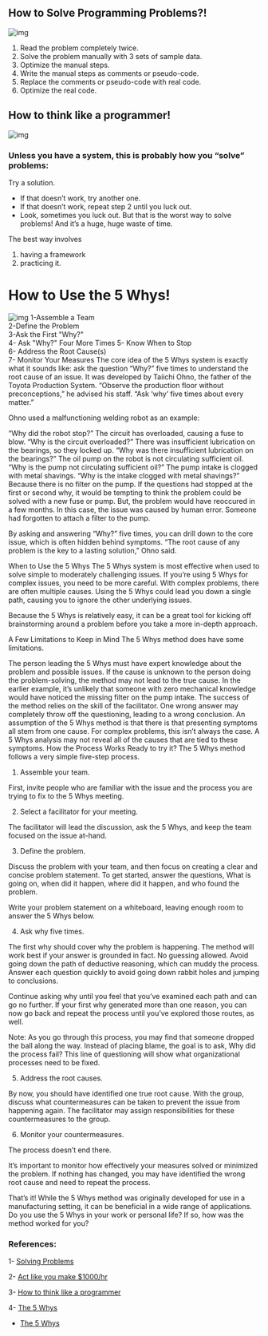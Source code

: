 ## How to Solve Programming Problems?!
![img](http://4.bp.blogspot.com/-41yTFjOvQ7s/T5c-xubS6bI/AAAAAAAAAA8/4pp1_ca_uQM/s1600/6steps+(ch7).gif)
1. Read the problem completely twice.
2. Solve the problem manually with 3 sets of sample data.
3. Optimize the manual steps.
4. Write the manual steps as comments or pseudo-code.
5. Replace the comments or pseudo-code with real code.
6. Optimize the real code.


## How to think like a programmer!
![img](https://slidetodoc.com/presentation_image/2372945eb599172fc81d0895c64ea1b7/image-6.jpg)
### Unless you have a system, this is probably how you “solve” problems:

Try a solution.
* If that doesn’t work, try another one.
* If that doesn’t work, repeat step 2 until you luck out.
* Look, sometimes you luck out. But that is the worst way to solve problems! And it’s a huge, huge waste of time.

The best way involves
1. having a framework 
2. practicing it.


# How to Use the 5 Whys!   
![img](https://expertprogrammanagement.com/wp-content/uploads/2019/05/The-5-Whys-Technique-1.png)
   1-Assemble a Team  
   2-Define the Problem  
   3-Ask the First "Why?"  
   4- Ask "Why?" Four More Times 
   5- Know When to Stop  
   6- Address the Root Cause(s)  
   7- Monitor Your Measures 
The core idea of the 5 Whys system is exactly what it sounds like: ask the question “Why?” five times to understand the root cause of an issue. It was developed by Taiichi Ohno, the father of the Toyota Production System.  “Observe the production floor without preconceptions,” he advised his staff. “Ask ‘why’ five times about every matter.”

Ohno used a malfunctioning welding robot as an example:

“Why did the robot stop?”
The circuit has overloaded, causing a fuse to blow.
“Why is the circuit overloaded?”
There was insufficient lubrication on the bearings, so they locked up.
“Why was there insufficient lubrication on the bearings?”
The oil pump on the robot is not circulating sufficient oil.
“Why is the pump not circulating sufficient oil?”
The pump intake is clogged with metal shavings.
“Why is the intake clogged with metal shavings?”
Because there is no filter on the pump.
If the questions had stopped at the first or second why, it would be tempting to think the problem could be solved with a new fuse or pump. But, the problem would have reoccured in a few months. In this case, the issue was caused by human error. Someone had forgotten to attach a filter to the pump.

By asking and answering “Why?” five times, you can drill down to the core issue, which is often hidden behind symptoms. “The root cause of any problem is the key to a lasting solution,” Ohno said.

When to Use the 5 Whys
The 5 Whys system is most effective when used to solve simple to moderately challenging issues. If you’re using 5 Whys for complex issues, you need to be more careful. With complex problems, there are often multiple causes. Using the 5 Whys could lead you down a single path, causing you to ignore the other underlying issues.

Because the 5 Whys is relatively easy, it can be a great tool for kicking off brainstorming around a problem before you take a more in-depth approach.

A Few Limitations to Keep in Mind
The 5 Whys method does have some limitations.

The person leading the 5 Whys must have expert knowledge about the problem and possible issues. If the cause is unknown to the person doing the problem-solving, the method may not lead to the true cause. In the earlier example, it’s unlikely that someone with zero mechanical knowledge would have noticed the missing filter on the pump intake.
The success of the method relies on the skill of the facilitator. One wrong answer may completely throw off the questioning, leading to a wrong conclusion.
An assumption of the 5 Whys method is that there is that presenting symptoms all stem from one cause. For complex problems, this isn’t always the case. A 5 Whys analysis may not reveal all of the causes that are tied to these symptoms.
How the Process Works
Ready to try it? The 5 Whys method follows a very simple five-step process.

1. Assemble your team.

First, invite people who are familiar with the issue and the process you are trying to fix to the 5 Whys meeting.

2. Select a facilitator for your meeting.

The facilitator will lead the discussion, ask the 5 Whys, and keep the team focused on the issue at-hand.

3. Define the problem.

Discuss the problem with your team, and then focus on creating a clear and concise problem statement. To get started, answer the questions, What is going on, when did it happen, where did it happen, and who found the problem.

Write your problem statement on a whiteboard, leaving enough room to answer the 5 Whys below.

4. Ask why five times.

The first why should cover why the problem is happening. The method will work best if your answer is grounded in fact. No guessing allowed. Avoid going down the path of deductive reasoning, which can muddy the process. Answer each question quickly to avoid going down rabbit holes and jumping to conclusions.

Continue asking why until you feel that you’ve examined each path and can go no further. If your first why generated more than one reason, you can now go back and repeat the process until you’ve explored those routes, as well.

Note: As you go through this process, you may find that someone dropped the ball along the way. Instead of placing blame, the goal is to ask, Why did the process fail? This line of questioning will show what organizational processes need to be fixed.

5. Address the root causes.

By now, you should have identified one true root cause. With the group, discuss what countermeasures can be taken to prevent the issue from happening again. The facilitator may assign responsibilities for these countermeasures to the group.

6. Monitor your countermeasures.

The process doesn’t end there.

It’s important to monitor how effectively your measures solved or minimized the problem. If nothing has changed, you may have identified the wrong root cause and need to repeat the process.

That’s it! While the 5 Whys method was originally developed for use in a manufacturing setting, it can be beneficial in a wide range of applications. Do you use the 5 Whys in your work or personal life? If so, how was the method worked for you?


 ### References:
1- [Solving Problems](https://simpleprogrammer.com/solving-problems-breaking-it-down/)

2- [Act like you make $1000/hr](https://medium.com/swlh/pretend-your-time-is-worth-1-000-hour-and-youll-become-100x-more-productive-f04628bb3e6d)

3- [How to think like a programmer](https://www.freecodecamp.org/news/how-to-think-like-a-programmer-lessons-in-problem-solving-d1d8bf1de7d2/)

4- [The 5 Whys](https://www.mindtools.com/pages/article/newTMC_5W.htm) 
 * [The 5 Whys](https://www.liquidplanner.com/blog/use-5-whys-method-get-bottom-problems/)
